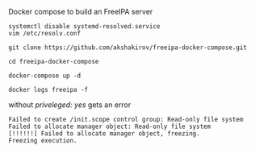  Docker compose to build an FreeIPA server

```
systemctl disable systemd-resolved.service 
vim /etc/resolv.conf 
```

```
git clone https://github.com/akshakirov/freeipa-docker-compose.git

cd freeipa-docker-compose

docker-compose up -d

docker logs freeipa -f
```


without _priveleged: yes_   gets an error

```
Failed to create /init.scope control group: Read-only file system
Failed to allocate manager object: Read-only file system
[!!!!!!] Failed to allocate manager object, freezing.
Freezing execution.
```
